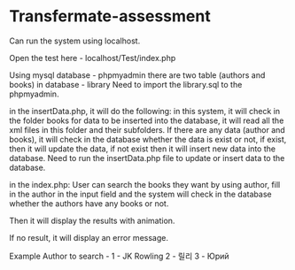 # Transfermate-assessment

Can run the system using localhost.

Open the test here - localhost/Test/index.php

Using mysql database - phpmyadmin
there are two table (authors and books) in database - library
Need to import the library.sql to the phpmyadmin.

in the insertData.php, it will do the following:
in this system, it will check in the folder books for data to be inserted into the database, it will read all the xml files in this folder and their subfolders. If there are any data (author and books), it will check in the database whether the data is exist or not, if exist, then it will update the data, if not exist then it will insert new data into the database.
Need to run the insertData.php file to update or insert data to the database.

in the index.php:
User can search the books they want by using author, fill in the author in the input field and the system will check in the database whether the authors have any books or not. 

Then it will display the results with animation.

If no result, it will display an error message.

Example Author to search - 
1 - JK Rowling
2 - 릴리
3 - Юрий
